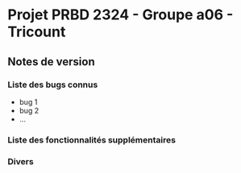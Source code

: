 # Projet PRBD 2324 - Groupe a06 - Tricount

## Notes de version

### Liste des bugs connus

  * bug 1
  * bug 2
  * ...

### Liste des fonctionnalités supplémentaires

### Divers
